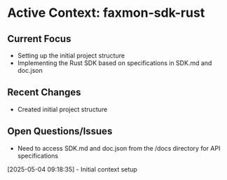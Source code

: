 # Active Context: faxmon-sdk-rust

## Current Focus
- Setting up the initial project structure
- Implementing the Rust SDK based on specifications in SDK.md and doc.json

## Recent Changes
- Created initial project structure

## Open Questions/Issues
- Need to access SDK.md and doc.json from the /docs directory for API specifications

[2025-05-04 09:18:35] - Initial context setup
